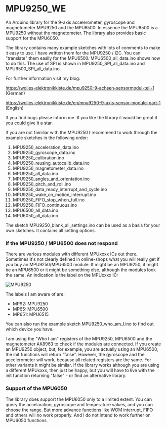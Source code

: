 # MPU9250_WE
An Arduino library for the 9-axis accelerometer, gyroscope and magnetometer MPU9250 and the MPU6500. In essence the MPU6500 is a MPU9250 without the magnetometer. The library also provides basic support for the MPU6050. 

The library contains many example sketches with lots of comments to make it easy to use. I have written them for the MPU9250 / I2C. You can "translate" them easily for the MPU6500. MPU6500_all_data.ino shows how to do this. The use of SPI is shown in MPU9250_SPI_all_data.ino and MPU6500_SPI_all_data.ino.

For further information visit my blog:

https://wolles-elektronikkiste.de/mpu9250-9-achsen-sensormodul-teil-1   (German)

https://wolles-elektronikkiste.de/en/mpu9250-9-axis-sensor-module-part-1    (English) 

If you find bugs please inform me. If you like the library it would be great if you could give it a star. 

If you are not familiar with the MPU9250 I recommend to work through the example sketches in the following order:

1. MPU9250_acceleration_data.ino
2. MPU9250_gyroscope_data.ino
3. MPU9250_calibration.ino
4. MPU9250_reusing_autocalib_data.ino
5. MPU9250_magnetometer_data.ino
6. MPU9250_all_data.ino
7. MPU9250_angles_and_orientation.ino
8. MPU9250_pitch_and_roll.ino
9. MPU9250_data_ready_interrupt_and_cycle.ino
10. MPU9250_wake_on_motion_interrupt.ino
11. MPU9250_FIFO_stop_when_full.ino
12. MPU9250_FIFO_continuous.ino
13. MPU6500_all_data.ino
14. MPU6050_all_data.ino

The sketch MPU9250_blank_all_settings.ino can be used as a basis for your own sketches. It contains all setting options.

<h3>If the MPU9250 / MPU6500 does not respond</h3>

There are various modules with different MPUxxxx ICs out there. Sometimes it's not clearly defined in online-shops what you will really get if you buy an MPU9250/MPU6500 module. It might be an MPU9250, it might be an MPU6500 or it might be something else, although the modules look the same. An indication is the label on the MPUxxxx IC:

![MPU9250](https://user-images.githubusercontent.com/41305162/181456778-d3f69414-2627-445b-82b9-560dbfcbf982.jpg)

The labels I am aware of are:

 - MP92: MPU9250
 - MP65: MPU6500
 - MP651: MPU6515
 
You can also run the example sketch MPU9250_who_am_I.ino to find out which device you have.
 
I am using the "Who I am" registers of the MPU9250, MPU6500 and the magnetometer AK8963 to check if the modules are connected. If you create an MPU9250 object, but, for example, you are actually using an MPU6500, the init functions will return "false". However, the gyroscope and the accelerometer will work, because all related registers are the same. For other variants it might be similar. If the library works although you are using a different MPUxxxx, then just be happy, but you will have to live with the init function returning "false" - or find an alternative library. 

<h3>Support of the MPU6050</h3>

The library does support the MPU6050 only to a limited extent. You can query the accelaration, gyroscope and temperature values, and you can choose the range. But more advance functions like WOM interrupt, FIFO and others will no work properly. And I do not intend to work further on MPU6050 functions. 
